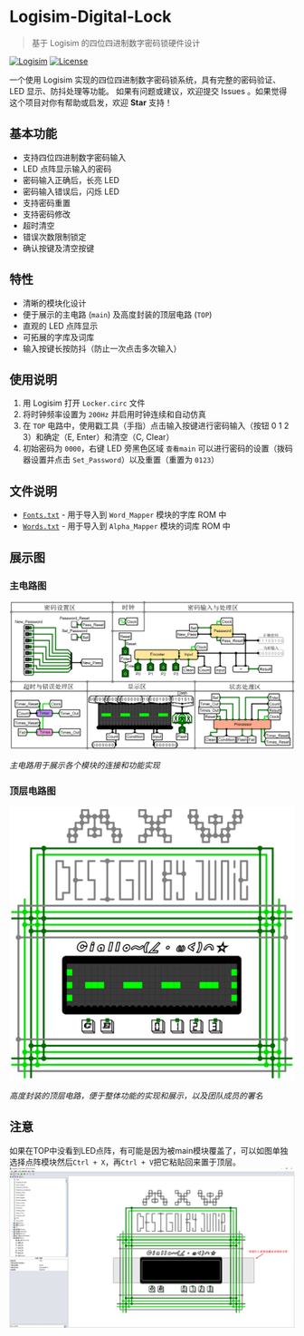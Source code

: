 # Logisim-Digital-Lock

> 基于 Logisim 的四位四进制数字密码锁硬件设计

[![Logisim](https://img.shields.io/badge/Logisim-Circuit%20Design-blue.svg)](https://logisim.altervista.org/)
[![License](https://img.shields.io/badge/license-MIT-green.svg)](LICENSE)

一个使用 Logisim 实现的四位四进制数字密码锁系统，具有完整的密码验证、LED 显示、防抖处理等功能。
如果有问题或建议，欢迎提交 Issues 。如果觉得这个项目对你有帮助或启发，欢迎 **Star** 支持！

## 基本功能

- 支持四位四进制数字密码输入
- LED 点阵显示输入的密码
- 密码输入正确后，长亮 LED
- 密码输入错误后，闪烁 LED
- 支持密码重置
- 支持密码修改
- 超时清空
- 错误次数限制锁定
- 确认按键及清空按键

## 特性

- 清晰的模块化设计
- 便于展示的主电路 (`main`) 及高度封装的顶层电路 (`TOP`)
- 直观的 LED 点阵显示
- 可拓展的字库及词库
- 输入按键长按防抖（防止一次点击多次输入）

## 使用说明

1. 用 Logisim 打开 `Locker.circ` 文件
2. 将时钟频率设置为 `200Hz` 并启用时钟连续和自动仿真
3. 在 `TOP` 电路中，使用戳工具（手指）点击输入按键进行密码输入（按钮 0 1 2 3）和确定（E, Enter）和清空（C, Clear）
4. 初始密码为 `0000`，右键 LED 旁黑色区域 `查看main` 可以进行密码的设置（拨码器设置并点击 `Set_Password`）以及重置（重置为 `0123`）

## 文件说明

- [`Fonts.txt`](./Fonts.txt) - 用于导入到 `Word_Mapper` 模块的字库 ROM 中
- [`Words.txt`](./Words.txt) - 用于导入到 `Alpha_Mapper` 模块的词库 ROM 中

## 展示图

### 主电路图

![Main Circuit Diagram](./images/main.png)

*主电路用于展示各个模块的连接和功能实现*

### 顶层电路图

![Top Circuit Diagram](./images/top.png)

*高度封装的顶层电路，便于整体功能的实现和展示，以及团队成员的署名*

## 注意

如果在TOP中没看到LED点阵，有可能是因为被main模块覆盖了，可以如图单独选择点阵模块然后`Ctrl + X`，再`Ctrl + V`把它粘贴回来置于顶层。
![issue](images/issue.png)